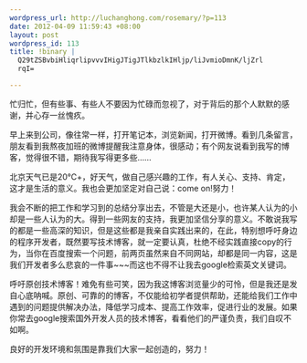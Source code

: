 ```yaml
--- 
wordpress_url: http://luchanghong.com/rosemary/?p=113
date: 2012-04-09 11:59:43 +08:00
layout: post
wordpress_id: 113
title: !binary |
  Q29tZSBvbiHliqrlipvvvIHigJTigJTlkbzlkIHljp/liJvmioDmnK/ljZrl
  rqI=

---
```

忙归忙，但有些事、有些人不要因为忙碌而忽视了，对于背后的那个人默默的感谢，并心存一丝愧疚。

早上来到公司，像往常一样，打开笔记本，浏览新闻，打开微博。看到几条留言，朋友看到我熬夜加班的微博提醒我注意身体，很感动；有个网友说看到我写的博客，觉得很不错，期待我写得更多些……

北京天气已是20℃+，好天气，做自己感兴趣的工作，有人关心、支持、肯定，这才是生活的意义。我也会更加坚定对自己说：come on!努力！

我会不断的把工作和学习到的总结分享出去，不管是大还是小，也许某人认为的小却是一些人认为的大。得到一些网友的支持，我更加坚信分享的意义。不敢说我写的都是一些高深的知识，但是这些都是我亲自实践出来的，在此，特别想呼吁身边的程序开发者，既然要写技术博客，就一定要认真，杜绝不经实践直接copy的行为，当你在百度搜索一个问题，前两页虽然来自不同网站，却都是同一内容，这是我们开发者多么悲哀的一件事~~~而这也不得不让我去google检索英文关键词。

呼吁原创技术博客！难免有些可笑，因为我这博客浏览量少的可怜，但是我还是发自心底呐喊。原创、可靠的的博客，不仅能给初学者提供帮助，还能给我们工作中遇到的问题提供解决办法，降低学习成本、提高工作效率，促进行业的发展。如果你常去google搜索国外开发人员的技术博客，看看他们的严谨负责，我们自叹不如啊。

良好的开发环境和氛围是靠我们大家一起创造的，努力！
